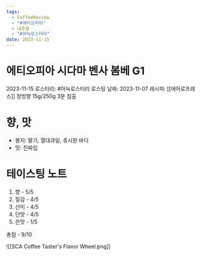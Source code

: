 ```yaml
---
tags:
  - CoffeeReview
  - "#에티오피아"
  - 내추럴
  - "#아눅로스터리"
date: 2023-11-15
---
```

# 에티오피아 시다마 벤사 봄베 G1
2023-11-15
로스터리: #아눅로스터리
로스팅 날짜: 2023-11-07
레시피: [[에어로프레스]] 정방향 15g/250g 3분 침출 
# 향, 맛
- 봉지: 딸기, 열대과일, 쥬시한 바디
- 맛: 진짜임
# 테이스팅 노트
1. 향 - 5/5
2. 질감 - 4/5
3. 산미 - 4/5
4. 단맛 - 4/5
5. 쓴맛 - 1/5

총점 - 9/10



![[SCA Coffee Taster's Flavor Wheel.png]]
